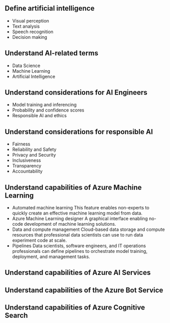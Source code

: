 ## Define artificial intelligence
  - Visual perception
  - Text analysis
  - Speech recognition
  - Decision making
## Understand AI-related terms
  - Data Science
  - Machine Learning
  - Artificial Intelligence
## Understand considerations for AI Engineers
  - Model training and inferencing
  - Probability and confidence scores
  - Responsible AI and ethics
## Understand considerations for responsible AI
  - Fairness
  - Reliability and Safety
  - Privacy and Security
  - Inclusiveness
  - Transparency
  - Accountability
## Understand capabilities of Azure Machine Learning
  - Automated machine learning	This feature enables non-experts to quickly create an effective machine learning model from data.
  - Azure Machine Learning designer	A graphical interface enabling no-code development of machine learning solutions.
  - Data and compute management	Cloud-based data storage and compute resources that professional data scientists can use to run data experiment code at scale.
  - Pipelines	Data scientists, software engineers, and IT operations professionals can define pipelines to orchestrate model training, deployment, and management tasks.
## Understand capabilities of Azure AI Services
## Understand capabilities of the Azure Bot Service
## Understand capabilities of Azure Cognitive Search